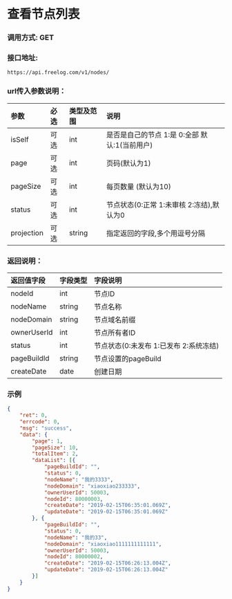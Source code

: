 # 查看节点列表

### 调用方式: GET

### 接口地址:

```
https://api.freelog.com/v1/nodes/
```

### url传入参数说明：

| 参数 | 必选 | 类型及范围 | 说明 |
| :--- | :--- | :--- | :--- |
|isSelf|可选|int|是否是自己的节点 1:是 0:全部 默认:1(当前用户)|
|page|可选|int|页码(默认为1)|
|pageSize|可选|int|每页数量 (默认为10)|
|status|可选|int| 节点状态(0:正常 1:未审核 2:冻结),默认为0|
|projection|可选|string|指定返回的字段,多个用逗号分隔|

### 返回说明：

| 返回值字段 | 字段类型 | 字段说明 |
| :--- | :--- | :--- |
| nodeId | int | 节点ID |
| nodeName | string | 节点名称 |
| nodeDomain | string | 节点域名前缀 |
| ownerUserId | int | 节点所有者ID |
| status | int | 节点状态(0:未发布 1:已发布 2:系统冻结) |
| pageBuildId | string | 节点设置的pageBuild |
| createDate | date | 创建日期 |

### 示例

```json
{
	"ret": 0,
	"errcode": 0,
	"msg": "success",
	"data": {
		"page": 1,
		"pageSize": 10,
		"totalItem": 2,
		"dataList": [{
			"pageBuildId": "",
			"status": 0,
			"nodeName": "我的3333",
			"nodeDomain": "xiaoxiao233333",
			"ownerUserId": 50003,
			"nodeId": 80000003,
			"createDate": "2019-02-15T06:35:01.069Z",
			"updateDate": "2019-02-15T06:35:01.069Z"
		}, {
			"pageBuildId": "",
			"status": 0,
			"nodeName": "我的33",
			"nodeDomain": "xiaoxiao1111111111111",
			"ownerUserId": 50003,
			"nodeId": 80000002,
			"createDate": "2019-02-15T06:26:13.004Z",
			"updateDate": "2019-02-15T06:26:13.004Z"
		}]
	}
}
```

